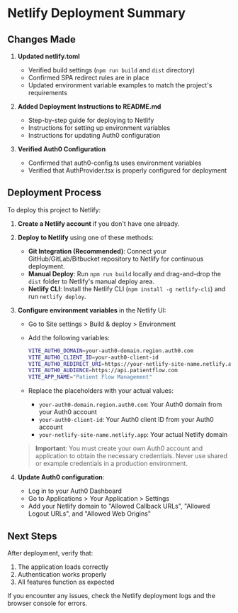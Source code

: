 # Netlify Deployment Summary

## Changes Made

1. **Updated netlify.toml**

   - Verified build settings (`npm run build` and `dist` directory)
   - Confirmed SPA redirect rules are in place
   - Updated environment variable examples to match the project's requirements

2. **Added Deployment Instructions to README.md**

   - Step-by-step guide for deploying to Netlify
   - Instructions for setting up environment variables
   - Instructions for updating Auth0 configuration

3. **Verified Auth0 Configuration**
   - Confirmed that auth0-config.ts uses environment variables
   - Verified that AuthProvider.tsx is properly configured for deployment

## Deployment Process

To deploy this project to Netlify:

1. **Create a Netlify account** if you don't have one already.

2. **Deploy to Netlify** using one of these methods:

   - **Git Integration (Recommended)**: Connect your
     GitHub/GitLab/Bitbucket repository to Netlify for continuous
     deployment.
   - **Manual Deploy**: Run `npm run build` locally and drag-and-drop
     the `dist` folder to Netlify's manual deploy area.
   - **Netlify CLI**: Install the Netlify CLI
     (`npm install -g netlify-cli`) and run `netlify deploy`.

3. **Configure environment variables** in the Netlify UI:

   - Go to Site settings > Build & deploy > Environment
   - Add the following variables:

     ```bash
     VITE_AUTH0_DOMAIN=your-auth0-domain.region.auth0.com
     VITE_AUTH0_CLIENT_ID=your-auth0-client-id
     VITE_AUTH0_REDIRECT_URI=https://your-netlify-site-name.netlify.app
     VITE_AUTH0_AUDIENCE=https://api.patientflow.com
     VITE_APP_NAME="Patient Flow Management"
     ```

   - Replace the placeholders with your actual values:
     - `your-auth0-domain.region.auth0.com`: Your Auth0 domain from your
       Auth0 account
     - `your-auth0-client-id`: Your Auth0 client ID from your Auth0 account
     - `your-netlify-site-name.netlify.app`: Your actual Netlify domain

   > **Important**: You must create your own Auth0 account and
   > application to obtain the necessary credentials. Never use shared or
   > example credentials in a production environment.

4. **Update Auth0 configuration**:
   - Log in to your Auth0 Dashboard
   - Go to Applications > Your Application > Settings
   - Add your Netlify domain to "Allowed Callback URLs", "Allowed Logout URLs", and "Allowed Web Origins"

## Next Steps

After deployment, verify that:

1. The application loads correctly
2. Authentication works properly
3. All features function as expected

If you encounter any issues, check the Netlify deployment logs and the
browser console for errors.
